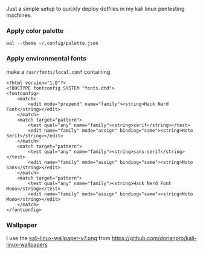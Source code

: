 Just a simple setup to quickly deploy dotfiles in my kali linux pentesting machines.




### Apply color palette
```
wal --theme ~/.config/palette.json  
```

### Apply environmental fonts
make a `/usr/fonts/local.conf` containing
```
<?html version="1.0"?>
<!DOCTYPE fontconfig SYSTEM "fonts.dtd">
<fontconfig>
    <match>
        <edit mode="prepend" name="family"><string>Hack Nerd Font</string></edit>
    </match>
    <match target="pattern">
        <test qual="any" name="family"><string>serif</string></test>
        <edit name="family" mode="assign" binding="same"><string>Noto Serif</string></edit>
    </match>
    <match target="pattern">
        <test qual="any" name="family"><string>sans-serif</string></test>
        <edit name="family" mode="assign" binding="same"><string>Noto Sans</string></edit>
    </match>
    <match target="pattern">
        <test qual="any" name="family"><string>Hack Nerd Font Mono</string></test>
        <edit name="family" mode="assign" binding="same"><string>Noto Mono</string></edit>
    </match>
</fontconfig>
```

### Wallpaper
I use the [kali-linux-wallpaper-v7.png](https://raw.githubusercontent.com/dorianpro/kaliwallpapers/master/kali-linux-wallpaper-v7.png) from https://github.com/dorianpro/kali-linux-wallpapers
